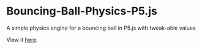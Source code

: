 # Bouncing-Ball-Physics-P5.js
A simple physics engine for a bouncing ball in P5.js with tweak-able values

View it [here](https://raw.githack.com/Vendetta-Does-Stuff/Bouncing-Ball-Physics-P5.js/main/index.html).
